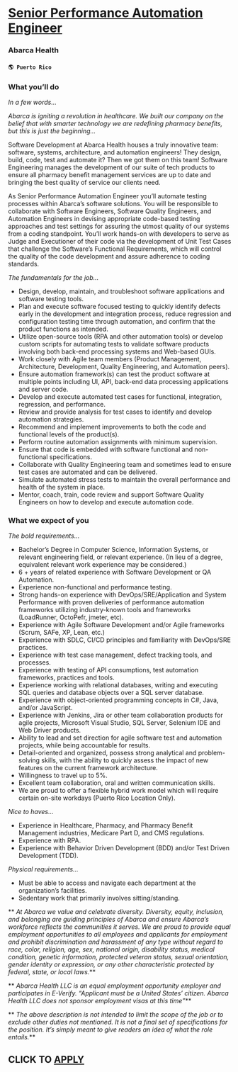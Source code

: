 # [Senior Performance Automation Engineer](https://www.remotewlb.com/apply/senior-performance-automation-engineer-68445)  
### Abarca Health  
#### `🌎 Puerto Rico`  

### What you’ll do

_In a few words…_

 _Abarca is igniting a revolution in healthcare. We built our company on the belief that with smarter technology we are redefining pharmacy benefits, but this is just the beginning…_

Software Development at Abarca Health houses a truly innovative team: software, systems, architecture, and automation engineers! They design, build, code, test and automate it? Then we got them on this team! Software Engineering manages the development of our suite of tech products to ensure all pharmacy benefit management services are up to date and bringing the best quality of service our clients need.

As Senior Performance Automation Engineer you’ll automate testing processes within Abarca’s software solutions. You will be responsible to collaborate with Software Engineers, Software Quality Engineers, and Automation Engineers in devising appropriate code-based testing approaches and test settings for assuring the utmost quality of our systems from a coding standpoint. You’ll work hands-on with developers to serve as Judge and Executioner of their code via the development of Unit Test Cases that challenge the Software’s Functional Requirements, which will control the quality of the code development and assure adherence to coding standards.

 _The fundamentals for the job…_

  * Design, develop, maintain, and troubleshoot software applications and software testing tools.
  * Plan and execute software focused testing to quickly identify defects early in the development and integration process, reduce regression and configuration testing time through automation, and confirm that the product functions as intended.
  * Utilize open-source tools (RPA and other automation tools) or develop custom scripts for automating tests to validate software products involving both back-end processing systems and Web-based GUIs.
  * Work closely with Agile team members (Product Management, Architecture, Development, Quality Engineering, and Automation peers).
  * Ensure automation framework(s) can test the product software at multiple points including UI, API, back-end data processing applications and server code.
  * Develop and execute automated test cases for functional, integration, regression, and performance.
  * Review and provide analysis for test cases to identify and develop automation strategies.
  * Recommend and implement improvements to both the code and functional levels of the product(s).
  * Perform routine automation assignments with minimum supervision.
  * Ensure that code is embedded with software functional and non-functional specifications.
  * Collaborate with Quality Engineering team and sometimes lead to ensure test cases are automated and can be delivered.
  * Simulate automated stress tests to maintain the overall performance and health of the system in place.
  * Mentor, coach, train, code review and support Software Quality Engineers on how to develop and execute automation code.

### What we expect of you

_The bold requirements…_

  * Bachelor’s Degree in Computer Science, Information Systems, or relevant engineering field, or relevant experience. (In lieu of a degree, equivalent relevant work experience may be considered.)
  * 6 + years of related experience with Software Development or QA Automation.
  * Experience non-functional and performance testing.
  * Strong hands-on experience with DevOps/SRE/Application and System Performance with proven deliveries of performance automation frameworks utilizing industry-known tools and frameworks (LoadRunner, OctoPefr, jmeter, etc).
  * Experience with Agile Software Development and/or Agile frameworks (Scrum, SAFe, XP, Lean, etc.)
  * Experience with SDLC, CI/CD principles and familiarity with DevOps/SRE practices.
  * Experience with test case management, defect tracking tools, and processes.
  * Experience with testing of API consumptions, test automation frameworks, practices and tools.
  * Experience working with relational databases, writing and executing SQL queries and database objects over a SQL server database.
  * Experience with object-oriented programming concepts in C#, Java, and/or JavaScript.
  * Experience with Jenkins, Jira or other team collaboration products for agile projects, Microsoft Visual Studio, SQL Server, Selenium IDE and Web Driver products.
  * Ability to lead and set direction for agile software test and automation projects, while being accountable for results.
  * Detail-oriented and organized, possess strong analytical and problem-solving skills, with the ability to quickly assess the impact of new features on the current framework architecture.
  * Willingness to travel up to 5%.
  * Excellent team collaboration, oral and written communication skills.
  * We are proud to offer a flexible hybrid work model which will require certain on-site workdays (Puerto Rico Location Only).

 _Nice to haves…_

  * Experience in Healthcare, Pharmacy, and Pharmacy Benefit Management industries, Medicare Part D, and CMS regulations.
  * Experience with RPA.
  * Experience with Behavior Driven Development (BDD) and/or Test Driven Development (TDD).

 _Physical requirements…_

  * Must be able to access and navigate each department at the organization’s facilities.
  * Sedentary work that primarily involves sitting/standing.

 ** _At Abarca we value and celebrate diversity. Diversity, equity, inclusion, and belonging are guiding principles of Abarca and ensure Abarca’s workforce reflects the communities it serves. We are proud to provide equal employment opportunities to all employees and applicants for employment and prohibit discrimination and harassment of any type without regard to race, color, religion, age, sex, national origin, disability status, medical condition, genetic information, protected veteran status, sexual orientation, gender identity or expression, or any other characteristic protected by federal, state, or local laws._**

 ** _Abarca Health LLC is an equal employment opportunity employer and participates in E-Verify. “Applicant must be a United States’ citizen. Abarca Health LLC does not sponsor employment visas at this time”_**

 ** _The above description is not intended to limit the scope of the job or to exclude other duties not mentioned. It is not a final set of specifications for the position. It’s simply meant to give readers an idea of what the role entails._**

  
## CLICK TO [APPLY](https://www.remotewlb.com/apply/senior-performance-automation-engineer-68445)

